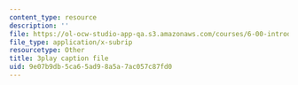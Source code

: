 ```yaml
---
content_type: resource
description: ''
file: https://ol-ocw-studio-app-qa.s3.amazonaws.com/courses/6-00-introduction-to-computer-science-and-programming-fall-2008/9e07b9db5ca65ad98a5a7ac057c87fd0_Pfo7r6bjSqI.vtt
file_type: application/x-subrip
resourcetype: Other
title: 3play caption file
uid: 9e07b9db-5ca6-5ad9-8a5a-7ac057c87fd0
---
```

